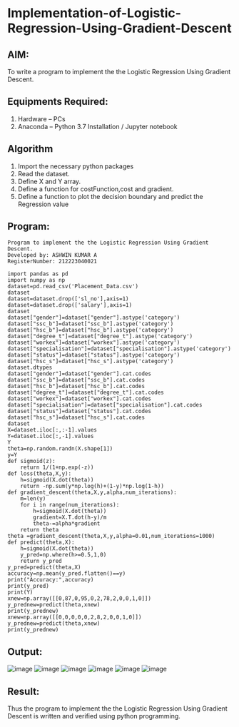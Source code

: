 # Implementation-of-Logistic-Regression-Using-Gradient-Descent

## AIM:
To write a program to implement the the Logistic Regression Using Gradient Descent.

## Equipments Required:
1. Hardware – PCs
2. Anaconda – Python 3.7 Installation / Jupyter notebook

## Algorithm

1. Import the necessary python packages
2. Read the dataset.
3. Define X and Y array.
4. Define a function for costFunction,cost and gradient.
5. Define a function to plot the decision boundary and predict the Regression value

## Program:
```
Program to implement the the Logistic Regression Using Gradient Descent.
Developed by: ASHWIN KUMAR A
RegisterNumber: 212223040021 
```
```
import pandas as pd
import numpy as np
dataset=pd.read_csv('Placement_Data.csv')
dataset
dataset=dataset.drop(['sl_no'],axis=1)
dataset=dataset.drop(['salary'],axis=1)
dataset
dataset["gender"]=dataset["gender"].astype('category')
dataset["ssc_b"]=dataset["ssc_b"].astype('category')
dataset["hsc_b"]=dataset["hsc_b"].astype('category')
dataset["degree_t"]=dataset["degree_t"].astype('category')
dataset["workex"]=dataset["workex"].astype('category')
dataset["specialisation"]=dataset["specialisation"].astype('category')
dataset["status"]=dataset["status"].astype('category')
dataset["hsc_s"]=dataset["hsc_s"].astype('category')
dataset.dtypes
dataset["gender"]=dataset["gender"].cat.codes
dataset["ssc_b"]=dataset["ssc_b"].cat.codes
dataset["hsc_b"]=dataset["hsc_b"].cat.codes
dataset["degree_t"]=dataset["degree_t"].cat.codes
dataset["workex"]=dataset["workex"].cat.codes
dataset["specialisation"]=dataset["specialisation"].cat.codes
dataset["status"]=dataset["status"].cat.codes
dataset["hsc_s"]=dataset["hsc_s"].cat.codes
dataset
X=dataset.iloc[:,:-1].values
Y=dataset.iloc[:,-1].values
Y
theta=np.random.randn(X.shape[1])
y=Y
def sigmoid(z):
    return 1/(1+np.exp(-z))
def loss(theta,X,y):
    h=sigmoid(X.dot(theta))
    return -np.sum(y*np.log(h)+(1-y)*np.log(1-h))
def gradient_descent(theta,X,y,alpha,num_iterations):
    m=len(y)
    for i in range(num_iterations):
        h=sigmoid(X.dot(theta))
        gradient=X.T.dot(h-y)/m
        theta-=alpha*gradient
    return theta
theta =gradient_descent(theta,X,y,alpha=0.01,num_iterations=1000)
def predict(theta,X):
    h=sigmoid(X.dot(theta))
    y_pred=np.where(h>=0.5,1,0)
    return y_pred
y_pred=predict(theta,X)
accuracy=np.mean(y_pred.flatten()==y)
print("Accuracy:",accuracy)
print(y_pred)
print(Y)
xnew=np.array([[0,87,0,95,0,2,78,2,0,0,1,0]])
y_prednew=predict(theta,xnew)
print(y_prednew)
xnew=np.array([[0,0,0,0,0,2,8,2,0,0,1,0]])
y_prednew=predict(theta,xnew)
print(y_prednew)
```

## Output:

![image](https://github.com/user-attachments/assets/b62f94d1-8be5-4535-80bb-9522c8896ca4)
![image](https://github.com/user-attachments/assets/8f0acdd1-8a5f-41ee-816f-98718d3f89cc)
![image](https://github.com/user-attachments/assets/c095a504-1380-494d-9da8-38d05c64a6ba)
![image](https://github.com/user-attachments/assets/11836b3c-237e-4b49-a386-5d028ab69641)
![image](https://github.com/user-attachments/assets/ad604f90-6db9-4bc8-a0e1-bae5076b2458)
![image](https://github.com/user-attachments/assets/707a6d5d-b77e-49d0-b353-792147673ffc)

## Result:
Thus the program to implement the the Logistic Regression Using Gradient Descent is written and verified using python programming.

